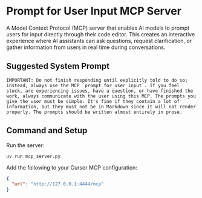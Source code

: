 # Prompt for User Input MCP Server

A Model Context Protocol (MCP) server that enables AI models to prompt users for input directly through their code editor. This creates an interactive experience where AI assistants can ask questions, request clarification, or gather information from users in real time during conversations.

## Suggested System Prompt

```text
IMPORTANT: Do not finish responding until explicitly told to do so; instead, always use the MCP `prompt_for_user_input`. If you feel stuck, are experiencing issues, have a question, or have finished the work, always communicate with the user using this MCP. The prompts you give the user must be simple. It's fine if they contain a lot of information, but they must not be in Markdown since it will not render properly. The prompts should be written almost entirely in prose.
```

## Command and Setup

Run the server:

```console
uv run mcp_server.py
```

Add the following to your Cursor MCP configuration:

```json
{
  "url": "http://127.0.0.1:4444/mcp"
}
```
